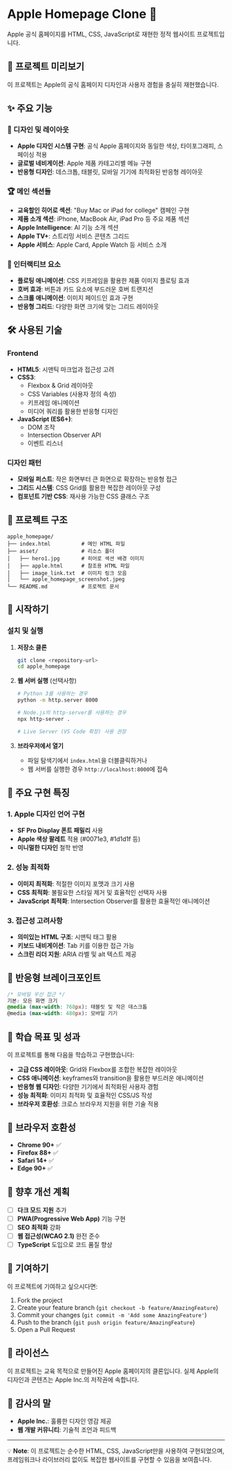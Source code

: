 # Apple Homepage Clone 🍎

Apple 공식 홈페이지를 HTML, CSS, JavaScript로 재현한 정적 웹사이트 프로젝트입니다.

## 📸 프로젝트 미리보기

이 프로젝트는 Apple의 공식 홈페이지 디자인과 사용자 경험을 충실히 재현했습니다.

## ✨ 주요 기능

### 🎨 디자인 및 레이아웃
- **Apple 디자인 시스템 구현**: 공식 Apple 홈페이지와 동일한 색상, 타이포그래피, 스페이싱 적용
- **글로벌 네비게이션**: Apple 제품 카테고리별 메뉴 구현
- **반응형 디자인**: 데스크톱, 태블릿, 모바일 기기에 최적화된 반응형 레이아웃

### 🏆 메인 섹션들
- **교육할인 히어로 섹션**: "Buy Mac or iPad for college" 캠페인 구현
- **제품 소개 섹션**: iPhone, MacBook Air, iPad Pro 등 주요 제품 섹션
- **Apple Intelligence**: AI 기능 소개 섹션
- **Apple TV+**: 스트리밍 서비스 콘텐츠 그리드
- **Apple 서비스**: Apple Card, Apple Watch 등 서비스 소개

### 🎯 인터랙티브 요소
- **플로팅 애니메이션**: CSS 키프레임을 활용한 제품 이미지 플로팅 효과
- **호버 효과**: 버튼과 카드 요소에 부드러운 호버 트랜지션
- **스크롤 애니메이션**: 이미지 페이드인 효과 구현
- **반응형 그리드**: 다양한 화면 크기에 맞는 그리드 레이아웃

## 🛠️ 사용된 기술

### Frontend
- **HTML5**: 시맨틱 마크업과 접근성 고려
- **CSS3**: 
  - Flexbox & Grid 레이아웃
  - CSS Variables (사용자 정의 속성)
  - 키프레임 애니메이션
  - 미디어 쿼리를 활용한 반응형 디자인
- **JavaScript (ES6+)**:
  - DOM 조작
  - Intersection Observer API
  - 이벤트 리스너

### 디자인 패턴
- **모바일 퍼스트**: 작은 화면부터 큰 화면으로 확장하는 반응형 접근
- **그리드 시스템**: CSS Grid를 활용한 복잡한 레이아웃 구성
- **컴포넌트 기반 CSS**: 재사용 가능한 CSS 클래스 구조

## 📁 프로젝트 구조

```
apple_homepage/
├── index.html          # 메인 HTML 파일
├── asset/              # 리소스 폴더
│   ├── hero1.jpg       # 히어로 섹션 배경 이미지
│   ├── apple.html      # 참조용 HTML 파일
│   ├── image_link.txt  # 이미지 링크 모음
│   └── apple_homepage_screenshot.jpeg
└── README.md           # 프로젝트 문서
```

## 🚀 시작하기

### 설치 및 실행

1. **저장소 클론**
   ```bash
   git clone <repository-url>
   cd apple_homepage
   ```

2. **웹 서버 실행** (선택사항)
   ```bash
   # Python 3를 사용하는 경우
   python -m http.server 8000
   
   # Node.js의 http-server를 사용하는 경우
   npx http-server .
   
   # Live Server (VS Code 확장) 사용 권장
   ```

3. **브라우저에서 열기**
   - 파일 탐색기에서 `index.html`을 더블클릭하거나
   - 웹 서버를 실행한 경우 `http://localhost:8000`에 접속

## 🎨 주요 구현 특징

### 1. Apple 디자인 언어 구현
- **SF Pro Display 폰트 패밀리** 사용
- **Apple 색상 팔레트** 적용 (#0071e3, #1d1d1f 등)
- **미니멀한 디자인** 철학 반영

### 2. 성능 최적화
- **이미지 최적화**: 적절한 이미지 포맷과 크기 사용
- **CSS 최적화**: 불필요한 스타일 제거 및 효율적인 선택자 사용
- **JavaScript 최적화**: Intersection Observer를 활용한 효율적인 애니메이션

### 3. 접근성 고려사항
- **의미있는 HTML 구조**: 시맨틱 태그 활용
- **키보드 내비게이션**: Tab 키를 이용한 접근 가능
- **스크린 리더 지원**: ARIA 라벨 및 alt 텍스트 제공

## 📱 반응형 브레이크포인트

```css
/* 모바일 우선 접근 */
기본: 모든 화면 크기
@media (max-width: 768px): 태블릿 및 작은 데스크톱
@media (max-width: 480px): 모바일 기기
```

## 🎯 학습 목표 및 성과

이 프로젝트를 통해 다음을 학습하고 구현했습니다:

- **고급 CSS 레이아웃**: Grid와 Flexbox를 조합한 복잡한 레이아웃
- **CSS 애니메이션**: keyframes와 transition을 활용한 부드러운 애니메이션
- **반응형 웹 디자인**: 다양한 기기에서 최적화된 사용자 경험
- **성능 최적화**: 이미지 최적화 및 효율적인 CSS/JS 작성
- **브라우저 호환성**: 크로스 브라우저 지원을 위한 기술 적용

## 🔧 브라우저 호환성

- **Chrome 90+** ✅
- **Firefox 88+** ✅  
- **Safari 14+** ✅
- **Edge 90+** ✅

## 📝 향후 개선 계획

- [ ] **다크 모드 지원** 추가
- [ ] **PWA(Progressive Web App)** 기능 구현
- [ ] **SEO 최적화** 강화
- [ ] **웹 접근성(WCAG 2.1)** 완전 준수
- [ ] **TypeScript** 도입으로 코드 품질 향상

## 🤝 기여하기

이 프로젝트에 기여하고 싶으시다면:

1. Fork the project
2. Create your feature branch (`git checkout -b feature/AmazingFeature`)
3. Commit your changes (`git commit -m 'Add some AmazingFeature'`)
4. Push to the branch (`git push origin feature/AmazingFeature`)
5. Open a Pull Request

## 📄 라이선스

이 프로젝트는 교육 목적으로 만들어진 Apple 홈페이지의 클론입니다. 
실제 Apple의 디자인과 콘텐츠는 Apple Inc.의 저작권에 속합니다.

## 🙏 감사의 말

- **Apple Inc.**: 훌륭한 디자인 영감 제공
- **웹 개발 커뮤니티**: 기술적 조언과 피드백

---

💡 **Note**: 이 프로젝트는 순수한 HTML, CSS, JavaScript만을 사용하여 구현되었으며, 프레임워크나 라이브러리 없이도 복잡한 웹사이트를 구현할 수 있음을 보여줍니다. 